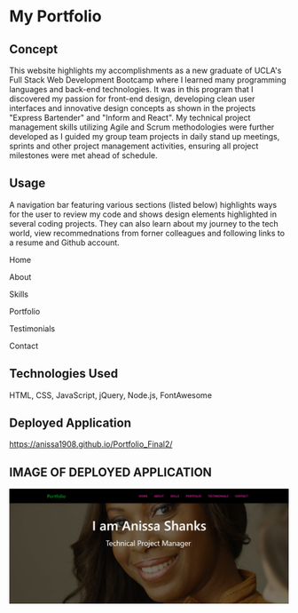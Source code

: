 # My Portfolio

## Concept
This website highlights my accomplishments as a new graduate of UCLA's Full Stack Web Development Bootcamp where I learned many programming languages and back-end technologies. It was in this program that I discovered my passion for front-end design, developing clean user interfaces and innovative design concepts as shown in the projects "Express Bartender" and "Inform and React". My technical project management skills utilizing Agile and Scrum methodologies were further developed as I guided my group team projects in daily stand up meetings, sprints and other project management activities, ensuring all project milestones were met ahead of schedule.

## Usage

A navigation bar featuring various sections (listed below) highlights ways for the user to review my code and shows design elements highlighted in several coding projects. They can also learn about my journey to the tech world, view recommednations from forner colleagues and following links to a resume and Github account. 
 

Home

About

Skills

Portfolio

Testimonials

Contact


## Technologies Used

HTML, CSS, JavaScript, jQuery, Node.js, FontAwesome


## Deployed Application

https://anissa1908.github.io/Portfolio_Final2/


## IMAGE OF DEPLOYED APPLICATION
<img src="assets\img\Portfolio home page.png">






